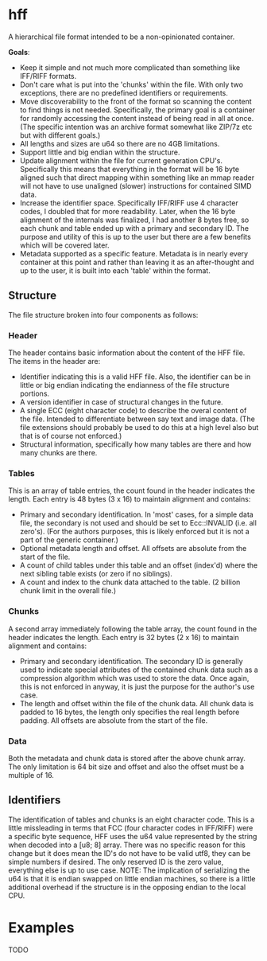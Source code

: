 # hff

A hierarchical file format intended to be a non-opinionated container.

**Goals**:

* Keep it simple and not much more complicated than something like IFF/RIFF formats.
* Don't care what is put into the 'chunks' within the file.  With only two exceptions, there are no predefined identifiers or requirements.
* Move discoverability to the front of the format so scanning the content to find things is not needed.  Specifically, the primary goal is a container for randomly accessing the content instead of being read in all at once.  (The specific intention was an archive format somewhat like ZIP/7z etc but with different goals.)
* All lengths and sizes are u64 so there are no 4GB limitations.
* Support little and big endian within the structure.
* Update alignment within the file for current generation CPU's.  Specifically this means that everything in the format will be 16 byte aligned such that direct mapping within something like an mmap reader will not have to use unaligned (slower) instructions for contained SIMD data.
* Increase the identifier space.  Specifically IFF/RIFF use 4 character codes, I doubled that for more readability.  Later, when the 16 byte alignment of the internals was finalized, I had another 8 bytes free, so each chunk and table ended up with a primary and secondary ID.  The purpose and utility of this is up to the user but there are a few benefits which will be covered later.
* Metadata supported as a specific feature.  Metadata is in nearly every container at this point and rather than leaving it as an after-thought and up to the user, it is built into each 'table' within the format.

## Structure
The file structure broken into four components as follows:

### Header
The header contains basic information about the content of the HFF file.  The items in the header are:
* Identifier indicating this is a valid HFF file.  Also, the identifier can be in little or big endian indicating the endianness of the file structure portions.
* A version identifier in case of structural changes in the future.
* A single ECC (eight character code) to describe the overal content of the file.  Intended to differentiate between say text and image data.  (The file extensions should probably be used to do this at a high level also but that is of course not enforced.)
* Structural information, specifically how many tables are there and how many chunks are there.

### Tables
This is an array of table entries, the count found in the header indicates the length.  Each entry is 48 bytes (3 x 16) to maintain alignment and contains:
* Primary and secondary identification.  In 'most' cases, for a simple data file, the secondary is not used and should be set to Ecc::INVALID (i.e. all zero's).  (For the authors purposes, this is likely enforced but it is not a part of the generic container.)
* Optional metadata length and offset.  All offsets are absolute from the start of the file.
* A count of child tables under this table and an offset (index'd) where the next sibling table exists (or zero if no siblings).
* A count and index to the chunk data attached to the table.  (2 billion chunk limit in the overall file.)

### Chunks
A second array immediately following the table array, the count found in the header indicates the length.  Each entry is 32 bytes (2 x 16) to maintain alignment and contains:
* Primary and secondary identification.  The secondary ID is generally used to indicate special attributes of the contained chunk data such as a compression algorithm which was used to store the data.  Once again, this is not enforced in anyway, it is just the purpose for the author's use case.
* The length and offset within the file of the chunk data.  All chunk data is padded to 16 bytes, the length only specifies the real length before padding.  All offsets are absolute from the start of the file.

### Data
Both the metadata and chunk data is stored after the above chunk array.  The only limitation is 64 bit size and offset and also the offset must be a multiple of 16.

## Identifiers
The identification of tables and chunks is an eight character code.  This is a little missleading in terms that FCC (four character codes in IFF/RIFF) were a specific byte sequence, HFF uses the u64 value represented by the string when decoded into a [u8; 8] array.  There was no specific reason for this change but it does mean the ID's do not have to be valid utf8, they can be simple numbers if desired.  The only reserved ID is the zero value, everything else is up to use case.  NOTE: The implication of serializing the u64 is that it is endian swapped on little endian machines, so there is a little additional overhead if the structure is in the opposing endian to the local CPU.

# Examples
TODO
